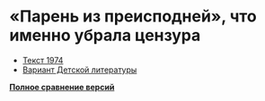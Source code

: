 «Парень из преисподней», что именно убрала цензура
==================================================

* [Текст 1974](https://github.com/tymofij/the-kid-from-hell/blob/main/original.txt)
* [Вариант Детской литературы](https://github.com/tymofij/the-kid-from-hell/blob/main/censored.txt)


**[Полное сравнение версий](https://www.diffchecker.com/tF1ZbuW1/)**

